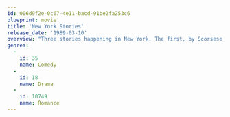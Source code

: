 ```yaml
---
id: 006d9f2e-0c67-4e11-bacd-91be2fa253c6
blueprint: movie
title: 'New York Stories'
release_date: '1989-03-10'
overview: "Three stories happening in New York. The first, by Scorsese, is about a painter who creates his works helped by high volume music and an attractive assistant; second, by Coppola, is about a rich and bold 12 years old who helps her separated parents to reconciliate; third, by Allen, is a witty piece of comedy about the impossibility of getting rid of the son's role."
genres:
  -
    id: 35
    name: Comedy
  -
    id: 18
    name: Drama
  -
    id: 10749
    name: Romance
---
```

